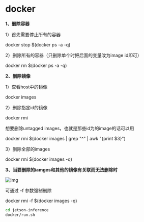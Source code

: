 # docker

**1、删除容器**

1）首先需要停止所有的容器

docker stop $(docker ps -a -q)

2）删除所有的容器（只删除单个时把后面的变量改为image id即可）

docker rm $(docker ps -a -q)

**2、删除镜像**

1）查看host中的镜像

docker images

2）删除指定id的镜像

docker rmi <image id>

想要删除untagged images，也就是那些id为的image的话可以用

docker rmi $(docker images | grep "^" | awk "{print $3}")

3）删除全部的images

docker rmi $(docker images -q)

**3、当要删除的iamges和其他的镜像有关联而无法删除时**

![img](https:////upload-images.jianshu.io/upload_images/2790984-5541812d21da60f7.png?imageMogr2/auto-orient/strip|imageView2/2/w/673/format/webp)

可通过 -f 参数强制删除

docker rmi -f $(docker images -q)





```bash
cd jetson-inference
docker/run.sh
```

